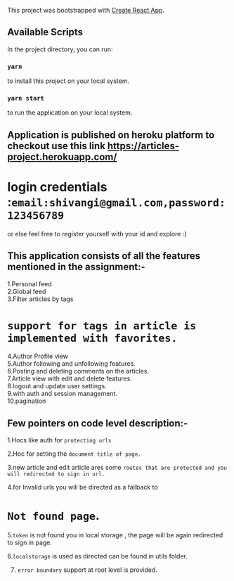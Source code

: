 This project was bootstrapped with [Create React App](https://github.com/facebook/create-react-app).

## Available Scripts

In the project directory, you can run:
### `yarn`
to install this project on your local system.
### `yarn start`
to run the application on your local system.

## Application is published on heroku platform to checkout use this link https://articles-project.herokuapp.com/

# login credentials :`email:shivangi@gmail.com,password:123456789`

or else feel free to register yourself with your id and explore :)

## This application consists of all the features mentioned in the assignment:-
1.Personal feed  
2.Global feed  
3.Filter articles by tags  
# `support for tags in article is implemented with favorites.`
4.Author Profile view  
5.Author following and unfollowing features.  
6.Posting and deleting comments on the articles.  
7.Article view with edit and delete features.  
8.logout and update user settings.  
9.with auth and session management.  
10.pagination  


## Few pointers on code level description:-
1.Hocs like auth for `protecting urls`  

2.Hoc for setting the `document title of page.`

3.new article and edit article ares some `routes that are protected and you will redirected to sign in url.`

4.for Invalid  urls you will be directed as a fallback to 
# `Not found page`.

5.`token` is not found you in local storage , the page will be again redirected to sign in page.

6.`localstorage` is used as directed can be found in utils folder.

7. `error boundary` support at root level is provided.
